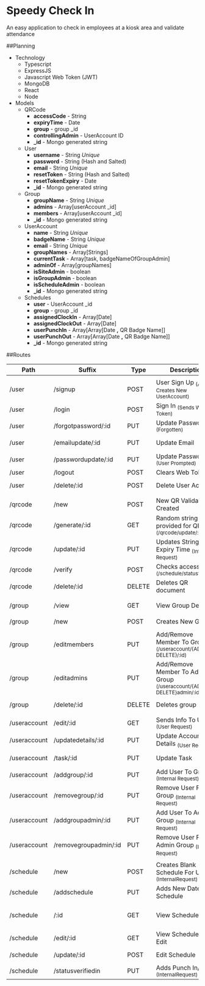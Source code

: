 # Speedy Check In

An easy application to check in employees at a kiosk area and validate attendance

##Planning
* Technology
    * Typescript
    * ExpressJS
    * Javascript Web Token (JWT)
    * MongoDB
    * React
    * Node
* Models
    * QRCode
        * **accessCode** - String
        * **expiryTime** - Date
        * **group** - group _id
        * **controllingAdmin** - UserAccount ID 
        * **_id** - Mongo generated string
    * User
        * **username** - String *Unique*
        * **password** - String (Hash and Salted)
        * **email** - String *Unique*
        * **resetToken** - String (Hash and Salted)
        * **resetTokenExpiry** - Date
        * **_id** - Mongo generated string
    * Group
        * **groupName** - String *Unique*
        * **admins** - Array[userAccount _id]
        * **members** - Array[userAccount _id]
        * **_id** - Mongo generated string
    * UserAccount
        * **name** - String *Unique*
        * **badgeName** - String *Unique*
        * **email** - String *Unique*
        * **groupNames** - Array[Strings]
        * **currentTask** - Array[task, badgeNameOfGroupAdmin]
        * **adminOf** - Array[groupNames]
        * **isSiteAdmin** - boolean
        * **isGroupAdmin** - boolean
        * **isScheduleAdmin** - boolean
        * **_id** - Mongo generated string
    * Schedules
        * **user** - UserAccount _id
        * **group** - group _id
        * **assignedClockIn** - Array[Date]
        * **assignedClockOut** - Array[Date]
        * **userPunchIn** - Array[Array[Date **,** QR Badge Name]]
        * **userPunchOut** - Array[Array[Date **,** QR Badge Name]]
        * **_id** - Mongo generated string

##Routes
<!-- Index <sub> /items(GET) | New <sub> /items/new(POST) | Destroy <sub> /items/:id(DELETE) | Update <sub> /items/:id(PUT) | Edit <sub> /items/:id/edit(GET) | Show <sub> /items/:id(GET) -->
|Path | Suffix | Type | Description | Headers | 
| ----------- | ----------- | ----------- | ----------- |  ----------- |
|  |  |  |  |  |
| /user | /signup | POST | User Sign Up <sub>(Also Creates New UserAccount)</sub> | N/A |
| /user | /login | POST | Sign In <sub>(Sends Web Token)</sub> | N/A |
| /user | /forgotpassword/:id | PUT | Update Password <sub>(Forgotten)</sub> |  expiryToken |
| /user | /emailupdate/:id | PUT | Update Email | userToken <sub>(Include Password)</sub> |
| /user | /passwordupdate/:id | PUT | Update Password <sub>(User Prompted)</sub> | userToken <sub>(IncludePassword)</sub> |
| /user | /logout | POST | Clears Web Token | N/A  |
| /user | /delete/:id | POST | Delete User Account | userToken <sub>(isSiteAdmin)</sub> |
|  |  |  |  |  |
| /qrcode | /new | POST | New QR Validation Created | userToken <sub>(Admin Of Group)</sub>  |
| /qrcode | /generate/:id | GET | Random string provided for QR <sub>(/qrcode/update/:id)</sub> |  userToken <sub>(Admin Of Group)</sub>|
| /qrcode | /update/:id | PUT | Updates String && Expiry Time  <sub>(Internal Request)</sub>|  userToken <sub>(Specific Owner)</sub> |
| /qrcode | /verify | POST | Checks accessCode <sub>(/schedule/statusverified)</sub> |  userToken |
| /qrcode | /delete/:id | DELETE | Deletes QR document  |  userToken <sub>(Specific Owner)</sub> |
|  |  |  |  |  |
| /group | /view | GET |  View Group Details |  userToken <sub>(isGroupAdmin)</sub> |
| /group | /new | POST |  Creates New Group  |  userToken <sub>(isGroupAdmin)</sub> |
| /group | /editmembers | PUT | Add/Remove Member To Group <sub>(/useraccount/{ADD-DELETE}/:id)</sub>  |  userToken <sub>(isGroupAdmin)</sub> |
| /group | /editadmins | PUT | Add/Remove Member To Admin Group <sub>(/useraccount/{ADD-DELETE}admin/:id)</sub>  |  userToken <sub>(isGroupAdmin)</sub> |
| /group | /delete/:id | DELETE | Deletes group |  userToken <sub>(isGroupAdmin)</sub> |
|  |  |  |  |  |
| /useraccount | /edit/:id | GET | Sends Info To Update <sub>(User Request)</sub> |  userToken |
| /useraccount | /updatedetails/:id | PUT | Update Account Details <sub>(User Request)</sub> |  userToken |
| /useraccount | /task/:id | PUT | Update Task |  userToken <sub>{Admin Of Group}</sub> |
| /useraccount | /addgroup/:id | PUT | Add User To Group <sub>(Internal Request)</sub> | N/A |
| /useraccount | /removegroup/:id | PUT | Remove User From Group <sub>(Internal Request)</sub> | N/A |
| /useraccount | /addgroupadmin/:id | PUT | Add User To Admin Group <sub>(Internal Request)</sub> | N/A |
| /useraccount | /removegroupadmin/:id | PUT | Remove User From Admin Group <sub>(Internal Request)</sub> | N/A |
|  |  |  |  |  |
| /schedule | /new | POST | Creates Blank Schedule For User <sub>(InternalRequest)</sub> |  N/A |
| /schedule | /addschedule | PUT | Adds New Dates To Schedule |  userToken <sub>(AdminOfGroup)</sub> |
| /schedule | /:id | GET | View Schedule |  userToken <sub>(ScheduleAdminGroup-AdminOfGroup-SpecifiedUser)<sub> |
| /schedule | /edit/:id | GET | View Schedule To Edit |  userToken <sub>(ScheduleAdminGroup)<sub> |
| /schedule | /update/:id | POST | Edit Schedule |  userToken <sub>(ScheduleAdminGroup)<sub> |
| /schedule | /statusverifiedin | PUT | Adds Punch In/Out <sub>(InternalRequest)<sub>  |  N/A |

